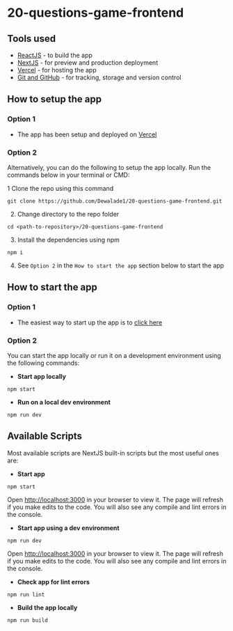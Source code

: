 # 20-questions-game-frontend

## Tools used

- [ReactJS](https://reactjs.org) - to build the app
- [NextJS](https://nextjs.org) - for preview and production deployment
- [Vercel](https://vercel.com) - for hosting the app
- [Git and GitHub](https://git-scm.com) - for tracking, storage and version control

## How to setup the app

### Option 1

- The app has been setup and deployed on [Vercel](https://vercel.com)

### Option 2

Alternatively, you can do the following to setup the app locally. Run the commands below in your terminal or CMD:

1 Clone the repo using this command

```
git clone https://github.com/Dewalade1/20-questions-game-frontend.git
```

2. Change directory to the repo folder

```
cd <path-to-repository>/20-questions-game-frontend
```

3. Install the dependencies using npm

```
npm i
```

4. See `Option 2` in the `How to start the app` section below to start the app

## How to start the app

### Option 1

- The easiest way to start up the app is to [click here](http://20-questions-game-frontend.vercel.app/)

### Option 2

You can start the app locally or run it on a development environment using the following commands:

- **Start app locally**

```
npm start
```

- **Run on a local dev environment**

```
npm run dev
```

## Available Scripts

Most available scripts are NextJS built-in scripts but the most useful ones are:

- **Start app**

```
npm start
```

Open [http://localhost:3000](http://localhost:3000) in your browser to view it.
The page will refresh if you make edits to the code.
You will also see any compile and lint errors in the console.

- **Start app using a dev environment**

```
npm run dev
```

Open [http://localhost:3000](http://localhost:3000) in your browser to view it.
The page will refresh if you make edits to the code.
You will also see any compile and lint errors in the console.

- **Check app for lint errors**

```
npm run lint
```

- **Build the app locally**

```
npm run build
```
